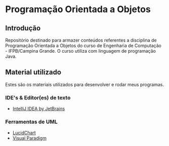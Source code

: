 # Programação Orientada a Objetos 

## Introdução
Repositório destinado para armazer conteúdos referentes a disciplina de Programação Orientada a Objetos do curso de Engenharia de Computação - IFPB/Campina Grande.
O curso utiliza com linguagem de programação Java.

## Material utilizado
Estes são os materiais utilizados para desenvolver e rodar meus programas.

### IDE's & Editor(es) de texto
* [IntelliJ IDEA by JetBrains](https://www.jetbrains.com/idea/)

### Ferramentas de UML
* [LucidChart](https://www.lucidchart.com/pages/)
* [Visual Paradigm](https://online.visual-paradigm.com/pt/)
